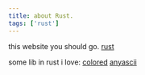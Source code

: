 ```yaml
---
title: about Rust.
tags: ['rust'] 
---
```

this website you should go. [rust](https://www.rust-lang.org/)

some lib in rust i love:
[colored](https://github.com/colored-rs/colored)
[anyascii](https://github.com/anyascii/anyascii)


